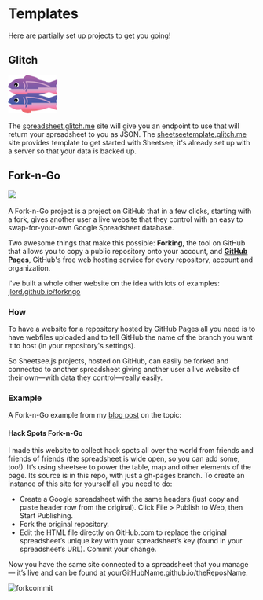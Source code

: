 # Templates

Here are partially set up projects to get you going!

## Glitch

<img src="../img/glitch.png" style="width: 100px;">

The [spreadsheet.glitch.me](https://spreadsheet.glitch.me) site will give you an endpoint to use that will return your spreadsheet to you as JSON. The [sheetseetemplate.glitch.me](https://sheetseetemplate.glitch.me) site provides template to get started with Sheetsee; it's already set up with a server so that your data is backed up.

## Fork-n-Go

<img src="https://raw.githubusercontent.com/jlord/forkngo/gh-pages/badges/sky.png" style="width: 200px;">

A Fork-n-Go project is a project on GitHub that in a few clicks, starting with a fork, gives another user a live website that they control with an easy to swap-for-your-own Google Spreadsheet database.

Two awesome things that make this possible: **Forking**, the tool on GitHub that allows you to copy a public repository onto your account, and [**GitHub Pages**](http://pages.github.com), GitHub's free web hosting service for every repository, account and organization.

I've built a whole other website on the idea with lots of examples: [jlord.github.io/forkngo](http://jlord.github.io/forkngo)

### How

To have a website for a repository hosted by GitHub Pages all you need is to have webfiles uploaded and to tell GitHub the name of the branch you want it to host (in your repository's settings).

So Sheetsee.js projects, hosted on GitHub, can easily be forked and connected to another spreadsheet giving another user a live website of their own—with data they control—really easily.

### Example

A Fork-n-Go example from my [blog post](http://jlord.github.io/blog/fork-n-go) on the topic:

#### Hack Spots Fork-n-Go

I made this website to collect hack spots all over the world from friends and friends of friends (the spreadsheet is wide open, so you can add some, too!). It’s using sheetsee to power the table, map and other elements of the page. Its source is in this repo, with just a gh-pages branch. To create an instance of this site for yourself all you need to do:

- Create a Google spreadsheet with the same headers (just copy and paste header row from the original). Click File > Publish to Web, then Start Publishing.
- Fork the original repository.
- Edit the HTML file directly on GitHub.com to replace the original spreadsheet’s unique key with your spreadsheet’s key (found in your spreadsheet’s URL).
Commit your change.

Now you have the same site connected to a spreadsheet that you manage — it’s live and can be found at yourGitHubName.github.io/theReposName.

![forkcommit](http://jlord.s3.amazonaws.com/wp-content/uploads/forkcommit1.png)
